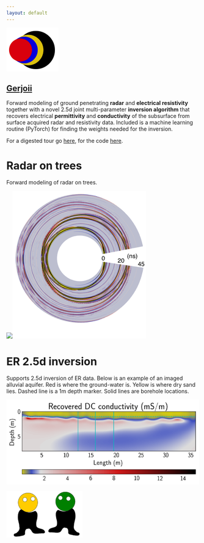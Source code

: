 ```yaml
---
layout: default
---
```


[![](images/diegozain.png)](./)

## [Gerjoii](https://github.com/diegozain/gerjoii)

Forward modeling of ground penetrating **radar** and **electrical resistivity** together with a novel 2.5d joint multi-parameter **inversion algorithm** that recovers electrical **permittivity** and **conductivity** of the subsurface from surface acquired radar and resistivity data. Included is a machine learning routine (PyTorch) for finding the weights needed for the inversion.

For a digested tour go [here](https://github.com/diegozain/gerjoii/blob/master/docs/manuals/about/gerjoii-show.pdf), for the code [here](https://github.com/diegozain/gerjoii).

# Radar on trees

Forward modeling of radar on trees.

![](images/wavefield.gif)![](images/line1-tree.png)

# ER 2.5d inversion

Supports 2.5d inversion of ER data.
Below is an example of an imaged alluvial aquifer. Red is where the ground-water is. Yellow is where dry sand lies. Dashed line is a 1m depth marker. Solid lines are borehole locations.

![](images/bhrs-dc.png)

[![](images/dudes.png)](./)
